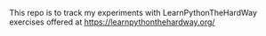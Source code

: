This repo is to track my experiments with LearnPythonTheHardWay exercises offered at https://learnpythonthehardway.org/


